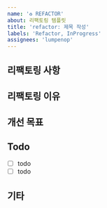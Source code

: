 ```yaml
---
name: '♻️ REFACTOR'
about: 리팩토링 템플릿
title: 'refactor: 제목 작성'
labels: 'Refactor, InProgress'
assignees: 'lumpenop'
---
```


<!--
✅ labels와 assignees를 연결해주세요.
✅ 작업이 완료된 뒤, projects, milestones, developments를 연결해주세요. -->

## 리팩토링 사항

<!-- 리팩토링할 내용에 대한 설명을 작성해주세요. -->

## 리팩토링 이유

<!-- 왜 리팩토링이 필요한지 설명해주세요. -->

## 개선 목표

<!-- 리팩토링을 통해 달성하고자 하는 목표를 작성해주세요. -->

## Todo

- [ ] todo
- [ ] todo

## 기타

<!-- 필요한 경우 작성, 작업 과정에서 추가로 발견, 생성된 이슈의 경우, 해당 이슈의 게시물을 번호와 함께 연결해 주세요. -->
